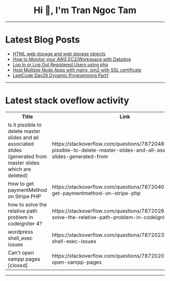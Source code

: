 <h1 align="center">Hi 👋, I'm Tran Ngoc Tam</h1>

---

# Latest Blog Posts 
<!-- BLOG-POST-LIST:START -->
- [HTML web storage and web storage objects](https://dev.to/wasifali/html-web-storage-and-web-storage-objects-hcd)
- [How to Monitor your AWS EC2/Workspace with Datadog](https://dev.to/shrihariharidass/how-to-monitor-your-aws-ec2workspace-with-datadog-15jd)
- [Log In or Log Out Registered Users using php](https://dev.to/ghulam_mujtaba_247/log-in-or-log-out-registered-users-using-php-3g2o)
- [Host Multiple Node Apps with nginx, pm2 with SSL certificate](https://dev.to/hussain_mohammed/host-multiple-node-apps-with-nginx-pm2-with-ssl-certificate-5dji)
- [LeetCode Day28 Dynamic Programming Part1](https://dev.to/flame_chan_llll/leetcode-day28-dynamic-programming-part1-17o0)
<!-- BLOG-POST-LIST:END -->

---

# Latest stack oveflow activity
<table>
  <tr><th>Title</th><th>Link</th></tr>
  <!-- STACKOVERFLOW:START --><tr><td>Is it pissible to delete master slides and all associated slides &lpar;generated from master slides which are deleted&rpar;</td><td>https://stackoverflow.com/questions/78720480/is-it-pissible-to-delete-master-slides-and-all-associated-slides-generated-from</td></tr><tr><td>How to get paymentMethod on Stripe PHP</td><td>https://stackoverflow.com/questions/78720403/how-to-get-paymentmethod-on-stripe-php</td></tr><tr><td>how to solve the relative path problem in codeigniter 4?</td><td>https://stackoverflow.com/questions/78720261/how-to-solve-the-relative-path-problem-in-codeigniter-4</td></tr><tr><td>wordpress shell_exec issues</td><td>https://stackoverflow.com/questions/78720230/wordpress-shell-exec-issues</td></tr><tr><td>Can&#39;t open xampp pages [closed]</td><td>https://stackoverflow.com/questions/78720202/cant-open-xampp-pages</td></tr><!-- STACKOVERFLOW:END -->
</table>

---


